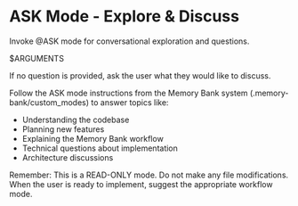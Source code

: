 # ASK Mode - Explore & Discuss
<!-- Version: 2.1.0 -->

Invoke @ASK mode for conversational exploration and questions.

$ARGUMENTS

If no question is provided, ask the user what they would like to discuss.

Follow the ASK mode instructions from the Memory Bank system (.memory-bank/custom_modes) to answer topics like:
- Understanding the codebase
- Planning new features
- Explaining the Memory Bank workflow
- Technical questions about implementation
- Architecture discussions

Remember: This is a READ-ONLY mode. Do not make any file modifications. When the user is ready to implement, suggest the appropriate workflow mode.